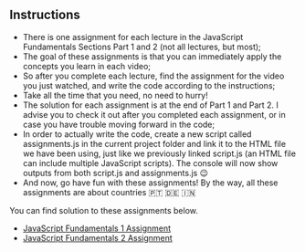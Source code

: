 ## Instructions

- There is one assignment for each lecture in the JavaScript Fundamentals
  Sections Part 1 and 2 (not all lectures, but most);
- The goal of these assignments is that you can immediately apply the concepts
  you learn in each video;
- So after you complete each lecture, find the assignment for the video you just
  watched, and write the code according to the instructions;
- Take all the time that you need, no need to hurry!
- The solution for each assignment is at the end of Part 1 and Part 2. I advise you
  to check it out after you completed each assignment, or in case you have
  trouble moving forward in the code;
- In order to actually write the code, create a new script called assignments.js
  in the current project folder and link it to the HTML file we have been using, just
  like we previously linked script.js (an HTML file can include multiple
  JavaScript scripts). The console will now show outputs from both script.js
  and assignments.js 😉
- And now, go have fun with these assignments! By the way, all these
  assignments are about countries :portugal: :de: :india:

You can find solution to these assignments below.

- [JavaScript Fundamentals 1 Assignment](../01-Fundamentals-Part-1/assignment.js)
- [JavaScript Fundamentals 2 Assignment](../02-Fundamentals-Part-2/assignment.js)
